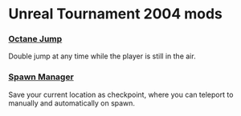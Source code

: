 # Unreal Tournament 2004 mods

### [Octane Jump](../../tree/octane-jump)
Double jump at any time while the player is still in the air.

### [Spawn Manager](../../tree/spawn-manager)
Save your current location as checkpoint, where you can teleport to manually and automatically on spawn.
